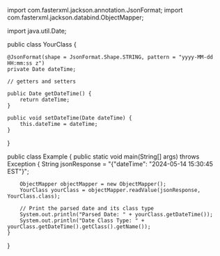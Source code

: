 import com.fasterxml.jackson.annotation.JsonFormat;
import com.fasterxml.jackson.databind.ObjectMapper;

import java.util.Date;

public class YourClass {

    @JsonFormat(shape = JsonFormat.Shape.STRING, pattern = "yyyy-MM-dd HH:mm:ss z")
    private Date dateTime;

    // getters and setters

    public Date getDateTime() {
        return dateTime;
    }

    public void setDateTime(Date dateTime) {
        this.dateTime = dateTime;
    }
}

public class Example {
    public static void main(String[] args) throws Exception {
        String jsonResponse = "{\"dateTime\": \"2024-05-14 15:30:45 EST\"}";

        ObjectMapper objectMapper = new ObjectMapper();
        YourClass yourClass = objectMapper.readValue(jsonResponse, YourClass.class);

        // Print the parsed date and its class type
        System.out.println("Parsed Date: " + yourClass.getDateTime());
        System.out.println("Date Class Type: " + yourClass.getDateTime().getClass().getName());
    }
}
